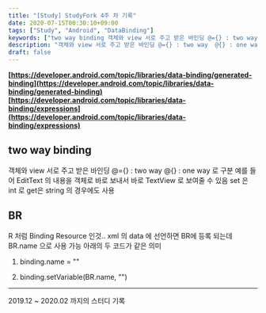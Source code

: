 ```yaml
---
title: "[Study] StudyFork 4주 차 기록"
date: 2020-07-15T00:30:10+09:00
tags: ["Study", "Android", "DataBinding"]
keywords: ["two way binding 객체와 view 서로 주고 받은 바인딩 @={} : two way  @{} : one way 로 구분 예를 들어 EditText 의 내용을 객체로 바로 보내서 바로 TextView 로 보여줄 수 있음  set 은 int 로 get은 string 의 경우에도 사용"]
description: "객체와 view 서로 주고 받은 바인딩 @={} : two way  @{} : one way 로 구분 예를 들어 EditText 의 내용을 객체로 바로 보내서 바로 TextView 로 보여줄 수 있음  set 은 int 로 get은 string 의 경우에도 사용"
draft: false
---
```


**[https://developer.android.com/topic/libraries/data-binding/generated-binding](https://developer.android.com/topic/libraries/data-binding/generated-binding)  [https://developer.android.com/topic/libraries/data-binding/expressions](https://developer.android.com/topic/libraries/data-binding/expressions)**

## two way binding

객체와 view 서로 주고 받은 바인딩 @={} : two way  @{} : one way 로 구분 예를 들어 EditText 의 내용을 객체로 바로 보내서 바로 TextView 로 보여줄 수 있음  set 은 int 로 get은 string 의 경우에도 사용

## BR

R 처럼 Binding Resource 인것.. xml 의 data 에 선언하면 BR에 등록 되는데  BR.name 으로 사용 가능  아래의 두 코드가 같은 의미

1.  binding.name = ""
    
2.  binding.setVariable(BR.name, "")

---
<footnote>2019.12 ~ 2020.02 까지의 스터디 기록</footnote>